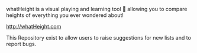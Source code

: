 whatHeight is a visual playing and learning tool 🎉 allowing you to compare heights of everything you ever wondered about!


http://whatHeight.com

This Repository exist to allow users to raise suggestions for new lists and to report bugs.


